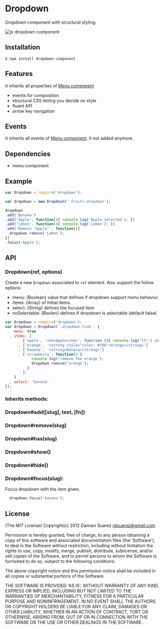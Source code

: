 # Dropdown

  Dropdown component with structural styling.

  ![js dropdown
  component](http://f.cl.ly/items/010I1g3E2I3j2j2E3j0F/Screen%20Shot%202012-08-10%20at%2011.40.20%20AM.png)

## Installation

```
$ npm install dropdown-component
```

## Features

  It inherits all properties of [Menu component](https://github.com/component/menu)

  - events for composition
  - structural CSS letting you decide on style
  - fluent API
  - arrow key navigation

## Events

  It inherits all events of [Menu component](https://github.com/component/menu). It
  not added anymore.

## Dependencies

  * menu-component

## Example

```js
var Dropdown = require('dropdown');

var dropdown = new Dropdown('.fruits-dropdown');

dropdown
.add('Banana')
.add('Apple', function(){ console.log('Apple selected'); })
.add('Lemon', function(){ console.log('Lemon'); })
.add('Remove "Apple"', function(){
  dropdown.remove('Lemon');
})
.focus('Apple');

```

## API
  
### Dropdown(ref, options)

  Create a new `Dropdown` associated to `ref` element. Also support the follow
  options:

  - menu: {Boolean} value that defines if dropdown support menu behaviur.
  - items: {Array} of initial items.
  - select: {String} defines the focused item
  - noSelectable: {Boolen} defines if dropdown is selectable (default false)

```js
var Dropdown = require('dropdown');
var dropdown = Dropdown('.dropdown-link', {
    menu: true
  , items: [
        ['apple', '<em>Apple</em>', funcrion (){ console.log('It\'s an Apple!') }]
      , ['orange', '<strong style="color: #f86">orange</strong>']
      , ['banana', '<strong>Banana</strong>']
      , ['strawberry', function() {
            console.log('remove the orange');
            dropdown.remove('orange');
          }
        ]
    ]
  , select: 'banana'
});
```

### Inherits methods:

### Dropdown#add([slug], text, [fn])
### Dropdown#remove(slug)
### Dropdown#has(slug)
### Dropdown#show()
### Dropdown#hide()

### Dropdown#focus(slug):

  Focus dropdown with the item given.

```js
  dropdown.focus('banana');
```

## License

  (The MIT License)
  Copyright(c) 2012 Damian Suarez <rdsuarez@gmail.com>
  
  Permission is hereby granted, free of charge, to any person obtaining
  a copy of this software and associated documentation files (the
  'Software'), to deal in the Software without restriction, including
  without limitation the rights to use, copy, modify, merge, publish,
  distribute, sublicense, and/or sell copies of the Software, and to
  permit persons to whom the Software is furnished to do so, subject to
  the following conditions:
  
  The above copyright notice and this permission notice shall be
  included in all copies or substantial portions of the Software.
  
  THE SOFTWARE IS PROVIDED 'AS IS', WITHOUT WARRANTY OF ANY KIND,
  EXPRESS OR IMPLIED, INCLUDING BUT NOT LIMITED TO THE WARRANTIES OF
  MERCHANTABILITY, FITNESS FOR A PARTICULAR PURPOSE AND NONINFRINGEMENT.
  IN NO EVENT SHALL THE AUTHORS OR COPYRIGHT HOLDERS BE LIABLE FOR ANY
  CLAIM, DAMAGES OR OTHER LIABILITY, WHETHER IN AN ACTION OF CONTRACT,
  TORT OR OTHERWISE, ARISING FROM, OUT OF OR IN CONNECTION WITH THE
  SOFTWARE OR THE USE OR OTHER DEALINGS IN THE SOFTWARE.
